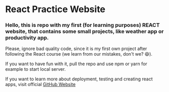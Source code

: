 # React Practice Website

### Hello, this is repo with my first (for learning purposes) REACT website, that contains some small projects, like weather app or productivity app.

Please, ignore bad quality code, since it is my first own project after following the React course (we learn from our mistakes, don't we? 😄).

If you want to have fun with it, pull the repo and use npm or yarn for example to start local server.

If you want to learn more about deployment, testing and creating react apps, visit official [GitHub Website](https://github.com/facebook/react)
